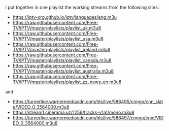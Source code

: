 I put together in one playlist the working streams from the following sites:

- https://iptv-org.github.io/iptv/languages/eng.m3u
- https://raw.githubusercontent.com/Free-TV/IPTV/master/playlists/playlist_uk.m3u8
- https://raw.githubusercontent.com/Free-TV/IPTV/master/playlists/playlist_usa.m3u8
- https://raw.githubusercontent.com/Free-TV/IPTV/master/playlists/playlist_ireland.m3u8
- https://raw.githubusercontent.com/Free-TV/IPTV/master/playlists/playlist_canada.m3u8
- https://raw.githubusercontent.com/Free-TV/IPTV/master/playlists/playlist_australia.m3u8
- https://raw.githubusercontent.com/Free-TV/IPTV/master/playlists/playlist_zz_news_en.m3u8

and

- https://turnerlive.warnermediacdn.com/hls/live/586495/cnngo/cnn_slate/VIDEO_0_3564000.m3u8
- https://stream1.cinerama.uz/1259/tracks-v1a1/mono.m3u8
- https://turnerlive.warnermediacdn.com/hls/live/586497/cnngo/cnni/VIDEO_0_3564000.m3u8
